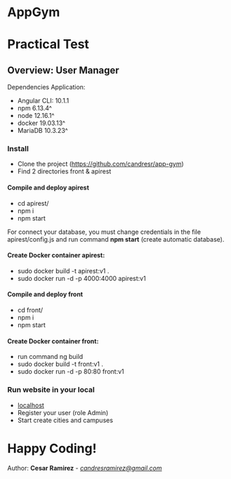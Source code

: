 # AppGym

# Practical Test

## Overview: User Manager 
Dependencies Application:

- Angular CLI: 10.1.1
- npm 6.13.4^
- node 12.16.1^
- docker 19.03.13^
- MariaDB 10.3.23^

### Install
- Clone the project (https://github.com/candresr/app-gym)
- Find 2 directories front & apirest

#### Compile and deploy apirest
- cd apirest/
- npm i
- npm start

For connect  your database, you must change credentials in the file apirest/config.js and run command __npm start__ (create automatic database).

#### Create Docker container apirest:
- sudo docker build -t apirest:v1 .
- sudo docker run -d -p 4000:4000 apirest:v1

#### Compile and deploy front
- cd front/
- npm i
- npm start

#### Create Docker container front:
- run command ng build
- sudo docker build -t front:v1 .
- sudo docker run -d -p 80:80 front:v1

### Run website in your local
- [localhost](http://localhost:4000/)
- Register your user (role Admin)
- Start create cities and campuses

# Happy Coding! 
Author: __Cesar Ramirez__ - *candresramirez@gmail.com*
